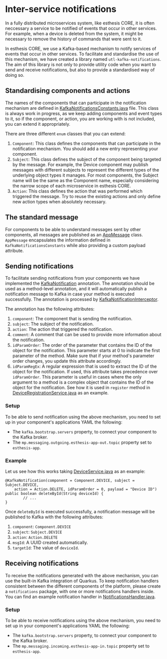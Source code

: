 # Inter-service notifications

In a fully distributed microservices system, like esthesis CORE, it is often neccessary a service
to be notified of events that occur in other services. For example, when a device is deleted from
the system, it might be necessary to remove the history of commands that were sent to it.

In esthesis CORE, we use a Kafka-based mechanism to notify services of events that occur in other
services. To facilitate and standardise the use of this mechanism, we have created a library named
`utl-kafka-notifications`. The aim of this library is not only to provide utility code when you
want to send and receive notifications, but also to provide a standardised way of doing so.

## Standardising components and actions
The names of the components that can participate in the notification mechanism are defined in
[KafkaNotificationsConstants.java](https://github.com/esthesis-iot/esthesis-platform/blob/main/esthesis-core/esthesis-core-backend/util/utl-kafka-notifications/utl-kafka-notifications-common/src/main/java/esthesis/util/kafka/notifications/common/KafkaNotificationsConstants.java) file. This class is always work in progress, as we keep
adding components and event types to it, so if the component, or action, you are working with is not
included, you can extend it appropriately.

There are three different `enum` classes that you can extend:
1. `Component`: This class defines the components that can participate in the notification mechanism.
You should add a new entry representing your component.
2. `Subject`: This class defines the subject of the component being targeted by the message. For
example, the Device component may publish messages with different subjects to represent the
different types of the underlying object types it manages. For most components, the Subject name
will be the same as the Component name, especially considering the narrow scope of each
microservice in esthesis CORE.
3. `Action`: This class defines the action that was performed which triggered the message. Try
to reuse the existing actions and only define new action types when absolutely necessary.

## The standard message
For components to be able to understand messages sent by other components, all messages are
published as an [AppMessage](https://github.com/esthesis-iot/esthesis-platform/blob/main/esthesis-core/esthesis-core-backend/util/utl-kafka-notifications/utl-kafka-notifications-common/src/main/java/esthesis/util/kafka/notifications/common/AppMessage.java) class. `AppMessage` encapsulates the information defined in
`KafkaNotificationsConstants` while also providing a custom payload attribute.

## Sending notifications
To facilitate sending notifications from your components we have implemented the [KafkaNotification](https://github.com/esthesis-iot/esthesis-platform/blob/main/esthesis-core/esthesis-core-backend/util/utl-kafka-notifications/utl-kafka-notifications-outgoing/src/main/java/esthesis/util/kafka/notifications/outgoing/KafkaNotification.java)
annotation. The annotation should be used as a method-level annotation, and it will automatically
publish a notification message to Kafka in case your method is executed successfully. The
annotation is processed by [KafkaNotificationInterceptor](https://github.com/esthesis-iot/esthesis-platform/blob/main/esthesis-core/esthesis-core-backend/util/utl-kafka-notifications/utl-kafka-notifications-outgoing/src/main/java/esthesis/util/kafka/notifications/outgoing/KafkaNotificationInterceptor.java).

The annotation has the following attributes:
1. `component`: The component that is sending the notification.
2. `subject`: The subject of the notification.
3. `action`: The action that triggered the notification.
4. `comment`: A comment that can be used to provide more information about the notification.
5. `idParamOrder`: The order of the parameter that contains the ID of the object for the notification.
This parameter starts at 0 to indicate the first parameter of the method. Make sure that if your
method's parameter order changes, you update this attribute accordingly.
6. `idParamRegEx`: A regular expression that is used to extract the ID of the object for the notification.
If used, this attribute takes precedence over `idParamOrder`. This parameter is useful in cases where
the only argument to a method is a complex object that contains the ID of the object for the notification.
See how it is used in `register` method in [DeviceRegistrationService.java](https://github.com/esthesis-iot/esthesis-platform/blob/main/esthesis-core/esthesis-core-backend/services/srv-device/srv-device-impl/src/main/java/esthesis/services/device/impl/service/DeviceRegistrationService.java) as an example.

### Setup
To be able to send notification using the above mechanism, you need to set up in your component's
applications YAML the following:
- The `kafka.bootstrap.servers` property, to connect your component to the Kafka broker.
- The `mp.messaging.outgoing.esthesis-app-out.topic` property set to `esthesis-app`.

### Example
Let us see how this works taking [DeviceService.java](https://github.com/esthesis-iot/esthesis-platform/blob/7cb8c453e2c507ab8c90b5d47ae56e14b8aa158d/esthesis-core/esthesis-core-backend/services/srv-device/srv-device-impl/src/main/java/esthesis/services/device/impl/service/DeviceService.java#L219) as an example:

```
@KafkaNotification(component = Component.DEVICE, subject = Subject.DEVICE,
	action = Action.DELETE, idParamOrder = 0, payload = "Device ID")
public boolean deleteById(String deviceId) {
		// ...
}
```

Once `deleteById` is executed successfully, a notification message will be published to Kafka with
the following attributes:
1. `component`: `Component.DEVICE`
2. `subject`: `Subject.DEVICE`
3. `action`: `Action.DELETE`
4. `msgId`: A UUID created automatically.
5. `targetId`: The value of `deviceId`.

## Receiving notifications
To receive the notifications generated with the above mechanism, you can use the built-in Kafka
integration of Quarkus. To keep notification handlers consistent between the different components
of the platform, please create a `notifications` package, with one or more notifications handlers
inside. You can find an example notification handler in [NotificationsHandler.java](https://github.com/esthesis-iot/esthesis-platform/blob/main/esthesis-core/esthesis-core-backend/services/srv-device/srv-device-impl/src/main/java/esthesis/services/device/impl/notifications/NotificationsHandler.java).

### Setup
To be able to receive notifications using the above mechanism, you need to set up in your component's
applications YAML the following:
- The `kafka.bootstrap.servers` property, to connect your component to the Kafka broker.
- The `mp.messaging.incoming.esthesis-app-in.topic` property set to `esthesis-app`.
